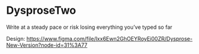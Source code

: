 # DysproseTwo
Write at a steady pace or risk losing everything you’ve typed so far

Design: https://www.figma.com/file/lxx6Ewn2GhOEYRoyEi00ZR/Dysprose-New-Version?node-id=31%3A77

